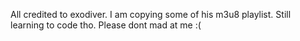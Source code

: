 All credited to exodiver. 
I am copying some of his m3u8 playlist.
Still learning to code tho.
Please dont mad at me :(
